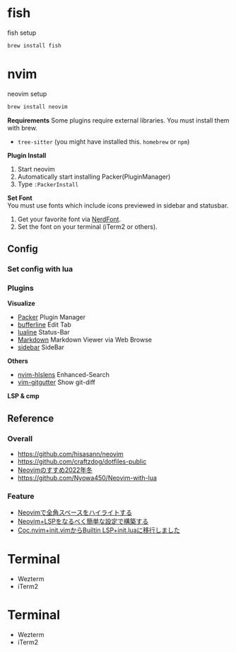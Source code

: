 # fish
fish setup
```bash
brew install fish
```

# nvim
neovim setup
```bash
brew install neovim
```

**Requirements**
Some plugins require external libraries.
You must install them with brew.

- `tree-sitter` (you might have installed this. `homebrew` or `npm`)


**Plugin Install**
1. Start neovim
2. Automatically start installing Packer(PluginManager)
3. Type `:PackerInstall`

**Set Font**  
You must use fonts which include icons previewed in sidebar and statusbar.
1. Get your favorite font via [NerdFont](https://www.nerdfonts.com).
2. Set the font on your terminal (iTerm2 or others).

## Config
### Set config with lua

### Plugins
**Visualize**
- [Packer](https://github.com/wbthomason/packer.nvim) Plugin Manager
- [bufferline](https://github.com/akinsho/bufferline.nvim) Edit Tab
- [lualine](https://github.com/) Status-Bar
- [Markdown](https://github.com/iamcco/markdown-preview.nvim) Markdown Viewer via Web Browse
- [sidebar](https://github.com/sidebar-nvim/sidebar.nvim) SideBar
  
**Others**
- [nvim-hlslens](https://github.com/kevinhwang91/nvim-hlslens) Enhanced-Search
- [vim-gitgutter](https://github.com/airblade/vim-gitgutter) Show git-diff
  
**LSP & cmp**

## Reference
### Overall
- https://github.com/hisasann/neovim
- https://github.com/craftzdog/dotfiles-public
- [Neovimのすすめ2022年冬](https://blog.mochicat.dev/post/2022/12_13/)
- https://github.com/Nyowa450/Neovim-with-lua
### Feature
- [Neovimで全角スペースをハイライトする](https://zenn.dev/oppara/articles/neovim-highlight-full-width-whitespace)
- [Neovim+LSPをなるべく簡単な設定で構築する](https://zenn.dev/botamotch/articles/21073d78bc68bf)
- [Coc.nvim+init.vimからBuiltin LSP+init.luaに移行しました](https://zenn.dev/fukakusa_kadoma/articles/99e8f3ab855a56)

# Terminal
- Wezterm
- iTerm2

# Terminal
- Wezterm
- iTerm2
